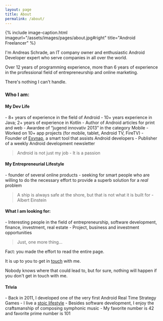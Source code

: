 ```yaml
---
layout: page
title: About
permalink: /about/
---
```

{% include image-caption.html imageurl="/assets/images/pages/about.jpg#right" title="Android Freelancer"  %}

I'm Andreas Schrade, an IT company owner and enthusiastic Android Developer expert who serve companies in all over the world. 

Over 12 years of programming experience, more than 6 years of experience in the professional field of entrepreneurship and online marketing.

There's nothing I can't handle. 

<h3>Who I am:</h3>

<h4>My Dev Life</h4>
- 8+ years of experience in the field of Android
- 10+ years experience in Java; 2+ years of experience in Kotlin
- Author of Android articles for print and web
- Awardee of “jugend innovativ 2013” in the category Mobile 
- Worked on 10+ app projects (for mobile, tablet, Android TV, FireTV)
- Founder of <a target="_blank" href="http://exynap.com">Exynap</a>, a smart tool that assists Android developers
- Publisher of a weekly Android development newsletter

>Android is not just my job - It is a passion

<h4>My Entrepreneurial Lifestyle</h4>
- founder of several online products
- seeking for smart people who are willing to do the necessary effort to provide a superb solution for a <i>real</i> problem

>A ship is always safe at the shore, but that is not what it is built for - Albert Einstein

<h4>What I am looking for:</h4>
- Interesting people in the field of entrepreneurship, software development, finance, investment, real estate
- Project, business and investment opportunities

>Just, one more thing...

Fact: you made the effort to read the entire page.

It is up to you to get in <a href="/contact/">touch</a> with me.

Nobody knows where that could lead to, but for sure, nothing will happen if you don't get in touch with me. 

<h4>Trivia</h4>
- Back in 2011, I developed one of the very first Android Real Time Strategy Games
- I live a <a href="https://medium.com/pocketstoic/5-stoic-principles-for-modern-living-applying-an-ancient-philosophy-to-the-21st-century-2a8e10f31887" target="_blank">stoic lifestyle</a>
- Besides software development, I enjoy the craftsmanship of composing symphonic music
- My favorite number is 42 and favorite prime number is 101